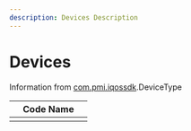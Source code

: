 ```yaml
---
description: Devices Description
---
```


# Devices

Information from [com.pmi.iqossdk](reversing/).DeviceType

|  | Code Name |  |
| :--- | :--- | :--- |
|  |  |  |

